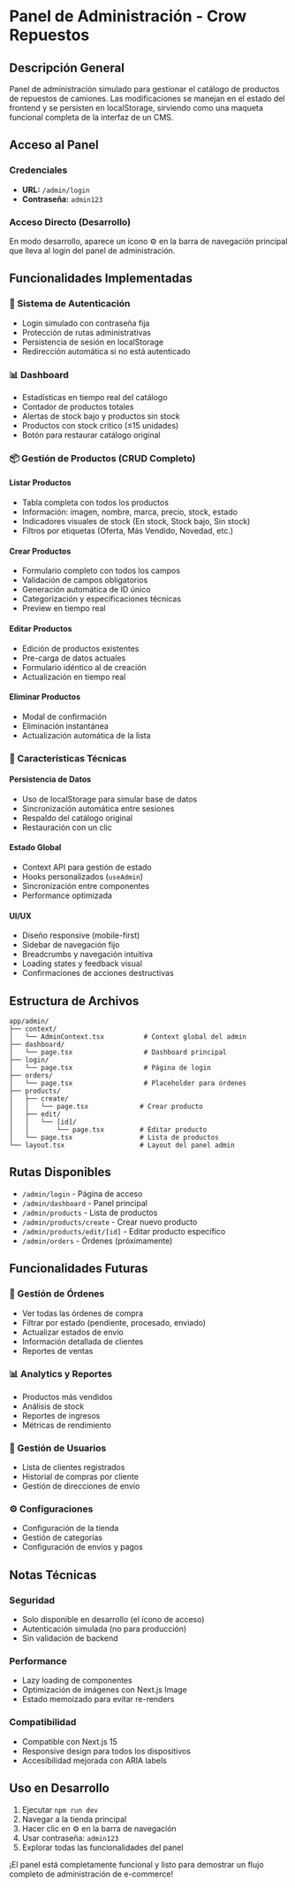 # Panel de Administración - Crow Repuestos

## Descripción General
Panel de administración simulado para gestionar el catálogo de productos de repuestos de camiones. Las modificaciones se manejan en el estado del frontend y se persisten en localStorage, sirviendo como una maqueta funcional completa de la interfaz de un CMS.

## Acceso al Panel

### Credenciales
- **URL:** `/admin/login`
- **Contraseña:** `admin123`

### Acceso Directo (Desarrollo)
En modo desarrollo, aparece un ícono ⚙️ en la barra de navegación principal que lleva al login del panel de administración.

## Funcionalidades Implementadas

### 🔐 Sistema de Autenticación
- Login simulado con contraseña fija
- Protección de rutas administrativas
- Persistencia de sesión en localStorage
- Redirección automática si no está autenticado

### 📊 Dashboard
- Estadísticas en tiempo real del catálogo
- Contador de productos totales
- Alertas de stock bajo y productos sin stock
- Productos con stock crítico (≤15 unidades)
- Botón para restaurar catálogo original

### 📦 Gestión de Productos (CRUD Completo)

#### Listar Productos
- Tabla completa con todos los productos
- Información: imagen, nombre, marca, precio, stock, estado
- Indicadores visuales de stock (En stock, Stock bajo, Sin stock)
- Filtros por etiquetas (Oferta, Más Vendido, Novedad, etc.)

#### Crear Productos
- Formulario completo con todos los campos
- Validación de campos obligatorios
- Generación automática de ID único
- Categorización y especificaciones técnicas
- Preview en tiempo real

#### Editar Productos
- Edición de productos existentes
- Pre-carga de datos actuales
- Formulario idéntico al de creación
- Actualización en tiempo real

#### Eliminar Productos
- Modal de confirmación
- Eliminación instantánea
- Actualización automática de la lista

### 🎯 Características Técnicas

#### Persistencia de Datos
- Uso de localStorage para simular base de datos
- Sincronización automática entre sesiones
- Respaldo del catálogo original
- Restauración con un clic

#### Estado Global
- Context API para gestión de estado
- Hooks personalizados (`useAdmin`)
- Sincronización entre componentes
- Performance optimizada

#### UI/UX
- Diseño responsive (mobile-first)
- Sidebar de navegación fijo
- Breadcrumbs y navegación intuitiva
- Loading states y feedback visual
- Confirmaciones de acciones destructivas

## Estructura de Archivos

```
app/admin/
├── context/
│   └── AdminContext.tsx          # Context global del admin
├── dashboard/
│   └── page.tsx                  # Dashboard principal
├── login/
│   └── page.tsx                  # Página de login
├── orders/
│   └── page.tsx                  # Placeholder para órdenes
├── products/
│   ├── create/
│   │   └── page.tsx             # Crear producto
│   ├── edit/
│   │   └── [id]/
│   │       └── page.tsx         # Editar producto
│   └── page.tsx                 # Lista de productos
└── layout.tsx                   # Layout del panel admin
```

## Rutas Disponibles

- `/admin/login` - Página de acceso
- `/admin/dashboard` - Panel principal
- `/admin/products` - Lista de productos
- `/admin/products/create` - Crear nuevo producto
- `/admin/products/edit/[id]` - Editar producto específico
- `/admin/orders` - Órdenes (próximamente)

## Funcionalidades Futuras

### 🛒 Gestión de Órdenes
- Ver todas las órdenes de compra
- Filtrar por estado (pendiente, procesado, enviado)
- Actualizar estados de envío
- Información detallada de clientes
- Reportes de ventas

### 📊 Analytics y Reportes
- Productos más vendidos
- Análisis de stock
- Reportes de ingresos
- Métricas de rendimiento

### 👥 Gestión de Usuarios
- Lista de clientes registrados
- Historial de compras por cliente
- Gestión de direcciones de envío

### ⚙️ Configuraciones
- Configuración de la tienda
- Gestión de categorías
- Configuración de envíos y pagos

## Notas Técnicas

### Seguridad
- Solo disponible en desarrollo (el ícono de acceso)
- Autenticación simulada (no para producción)
- Sin validación de backend

### Performance
- Lazy loading de componentes
- Optimización de imágenes con Next.js Image
- Estado memoizado para evitar re-renders

### Compatibilidad
- Compatible con Next.js 15
- Responsive design para todos los dispositivos
- Accesibilidad mejorada con ARIA labels

## Uso en Desarrollo

1. Ejecutar `npm run dev`
2. Navegar a la tienda principal
3. Hacer clic en ⚙️ en la barra de navegación
4. Usar contraseña: `admin123`
5. Explorar todas las funcionalidades del panel

¡El panel está completamente funcional y listo para demostrar un flujo completo de administración de e-commerce!